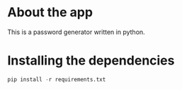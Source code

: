 # About the app
This is a password generator written in python.

# Installing the dependencies
```python
pip install -r requirements.txt
```